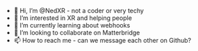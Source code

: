 - 👋 Hi, I’m @NedXR - not a coder or very techy
- 👀 I’m interested in XR and helping people
- 🌱 I’m currently learning about webhooks
- 💞️ I’m looking to collaborate on Matterbridge
- 📫 How to reach me - can we message each other on Github?

<!---
NedXR/NedXR is a ✨ special ✨ repository because its `README.md` (this file) appears on your GitHub profile.
You can click the Preview link to take a look at your changes.
--->
